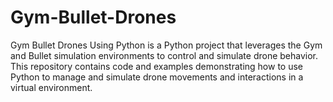 # Gym-Bullet-Drones
Gym Bullet Drones Using Python is a Python project that leverages the Gym and Bullet simulation environments to control and simulate drone behavior. This repository contains code and examples demonstrating how to use Python to manage and simulate drone movements and interactions in a virtual environment.
